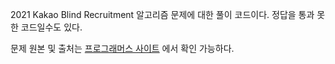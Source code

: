 2021 Kakao Blind Recruitment 알고리즘 문제에 대한 풀이 코드이다. 정답을 통과 못한 코드일수도 있다.

문제 원본 및 출처는 [프로그래머스 사이트](https://programmers.co.kr/learn/challenges?tab=all_challenges) 에서 확인 가능하다.
